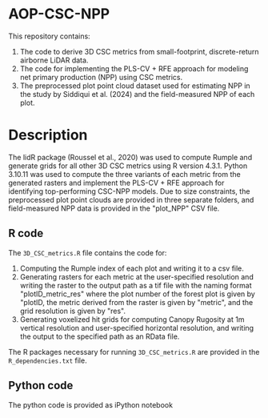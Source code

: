 # AOP-CSC-NPP
This repository contains:
1) The code to derive 3D CSC metrics from small-footprint, discrete-return airborne LiDAR data.
2) The code for implementing the PLS-CV + RFE approach for modeling net primary production (NPP) using CSC metrics. 
3) The preprocessed plot point cloud dataset used for estimating NPP in the study by Siddiqui et al. (2024) and the field-measured NPP of each plot.

# Description

The lidR package (Roussel et al., 2020) was used to compute Rumple and generate grids for all other 3D CSC metrics using R version 4.3.1. Python 3.10.11 was used to compute the three variants of each metric from the generated rasters and implement the PLS-CV + RFE approach for identifying top-performing CSC-NPP models. Due to size constraints, the preprocessed plot point clouds are provided in three separate folders, and field-measured NPP data is provided in the "plot_NPP" CSV file.

## R code

The `3D_CSC_metrics.R` file contains the code for: 
1) Computing the Rumple index of each plot and writing it to a csv file.
2) Generating rasters for each metric at the user-specified resolution and writing the raster to the output path as a tif file with the naming format "plotID_metric_res" where the plot number of the forest plot is given by "plotID, the metric derived from the raster is given by "metric", and the grid resolution is given by "res".
3) Generating voxelized hit grids for computing Canopy Rugosity at 1m vertical resolution and user-specified horizontal resolution, and writing the output to the specified path as an RData file.

The R packages necessary for running `3D_CSC_metrics.R` are provided in the `R_dependencies.txt` file.

## Python code

The python code is provided as iPython notebook
